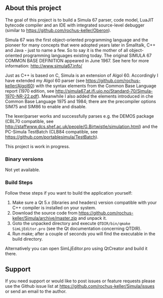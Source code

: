 ## About this project

The goal of this project is to build a Simula 67 parser, code model, LuaJIT bytecode compiler and an IDE with integrated source-level debugger (similar to https://github.com/rochus-keller/Oberon).

Simula 67 was the first object-oriented programming language and the pioneer for many concepts that were adopted years later in Smalltalk, C++ and Java - just to name a few. So to say it is the mother of all object-oriented programming languages existing today. 
The original SIMULA 67 COMMON BASE DEFINITION appeared in June 1967. See here for more information: http://www.simula67.info/

Just as C++ is based on C, Simula is an extension of Algol 60. Accordingly I have extended my Algol 60 parser (see https://github.com/rochus-keller/Algol60) with the syntax elements from the Common Base Language report (1970 edition, see http://simula67.at.ifi.uio.no/Standard-70/Simula-1970-NR-22.pdf). Meanwhile I also added the elements introduced in che Common Base Language 1975 and 1984; there are the precompiler options SIM75 and SIM86 to enable and disable.  

The lexer/parser works and successfully parses e.g. the DEMOS package (CBL70 compatible, see http://staffwww.dcs.shef.ac.uk/people/G.Birtwistle/simulation.html) and the PC-Simula TestBatch (CLB84 compatible, see https://github.com/portablesimula/TestBatch).

This project is work in progress.


### Binary versions

Not yet available.

### Build Steps

Follow these steps if you want to build the application yourself:

1. Make sure a Qt 5.x (libraries and headers) version compatible with your C++ compiler is installed on your system.
1. Download the source code from https://github.com/rochus-keller/Simula/archive/master.zip and unpack it.
1. Goto the unpacked directory and execute `QTDIR/bin/qmake SimLjEditor.pro` (see the Qt documentation concerning QTDIR).
1. Run make; after a couple of seconds you will find the executable in the build directory.

Alternatively you can open SimLjEditor.pro using QtCreator and build it there.

## Support
If you need support or would like to post issues or feature requests please use the Github issue list at https://github.com/rochus-keller/Simula/issues or send an email to the author.



 

